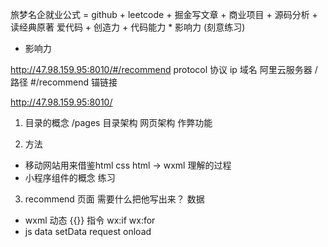 旅梦名企就业公式 =  github + leetcode + 掘金写文章 + 商业项目 + 源码分析 + 读经典原著
 爱代码 + 创造力 + 代码能力 * 影响力 (刻意练习)
  
- 影响力


http://47.98.159.95:8010/#/recommend
protocol  协议
ip 域名 阿里云服务器 
/ 路径 
#/recommend 锚链接

http://47.98.159.95:8010/

1. 目录的概念
  /pages
  目录架构
  网页架构
  作弊功能

2. 方法
  - 移动网站用来借鉴html css
  html -> wxml  理解的过程
  - 小程序组件的概念 练习

3. recommend 页面 
  需要什么把他写出来？ 数据
- wxml 
  动态 {{}}
  指令 wx:if wx:for
- js   data setData request onload
    